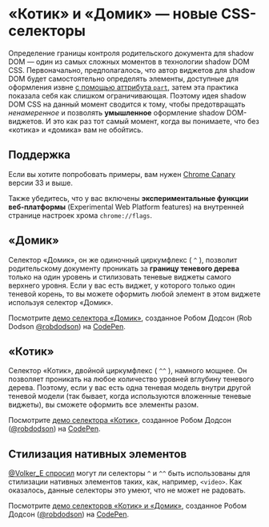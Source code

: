 «Котик» и «Домик» — новые CSS-селекторы
==========================================================

Определение границы контроля родительского документа для shadow DOM — один из
самых сложных моментов в технологии shadow DOM CSS. Первоначально, предполагалось, что
автор виджетов для shadow DOM будет самостоятельно определять элементы, доступные для оформления
извне [с помощью аттрибута `part`][1], затем эта практика показала себя как
слишком ограничивающая. Поэтому идея shadow DOM CSS на данный момент сводится к
тому, чтобы предотвращать *ненамеренное* и позволять **умышленное** оформление
shadow DOM-виджетов. И это как раз тот самый момент, когда вы понимаете, что без «котика» и
«домика» вам не обойтись.

## Поддержка

Если вы хотите попробовать примеры, вам нужен [Chrome Canary][3]
версии 33 и выше.

Также убедитесь, что у вас включены **экспериментальные функции веб-платформы** 
(Experimental Web Platform features) на внутренней странице настроек хрома `chrome://flags`.


## «Домик»

Селектор «Домик», он же одиночный циркумфлекс ( `^` ), позволит родительскому документу
проникать за **границу теневого дерева** только на один уровень и стилизовать теневые
виджеты самого верхнего уровня. Если у вас есть виджет, у которого только один
теневой корень, то вы можете оформить любой элемент в этом виджете используя селектор
«Домик».

Посмотрите [демо селектора «Домик»][4], созданное Робом Додсон (Rob Dodson
[@robdodson][5]) на [CodePen][6].


## «Котик»

Селектор «Котик», двойной циркумфлекс ( `^^` ), намного мощнее. Он позволяет
проникать на любое количество уровней вглубину теневого дерева. Поэтому, если у вас
есть одна теневая модель внутри другой теневой модели (так бывает, когда используются вложенные
теневые виджеты), вы сможете оформить все элементы разом.

Посмотрите [демо селектора «Котик»][7], созданное Робом Додсон ([@robdodson][5]) на
[CodePen][6].


## Стилизация нативных элементов

[@Volker_E спросил][8] могут ли селекторы `^` и `^^` быть использованы для
стилизации нативных элементов таких, как, например, `<video>`. Как оказалось, 
данные селекторы это умеют, что не может не радовать.

Посмотрите [демо селекторов «Котик» и «Домик»][9], созданное Робом Додсон
([@robdodson][5]) на [CodePen][6].


[1]: http://robdodson.me/blog/2013/08/29/shadow-dom-styles-cont-dot#parts
[3]: https://www.google.com/intl/en/chrome/browser/canary.html
[4]: http://codepen.io/robdodson/pen/EhIax
[5]: http://codepen.io/robdodson
[6]: http://codepen.io
[7]: http://codepen.io/robdodson/pen/wFqJg
[8]: https://twitter.com/Volker_E/status/401202275009310722
[9]: http://codepen.io/robdodson/pen/iaJHd
